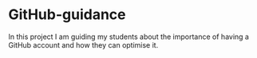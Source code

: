 # GitHub-guidance
In this project I am guiding my students about the importance of having a GitHub account and how they can optimise it. 
